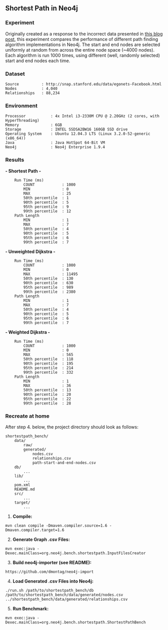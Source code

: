 Shortest Path in Neo4j
---------------------

### Experiment
Originally created as a response to the incorrect data presented in [this blog post](http://istc-bigdata.org/index.php/benchmarking-graph-databases/),
this experiment compares the performance of different path finding algorithm implementations in Neo4j.
The start and end nodes are selected uniformly at random from across the entire node space (~4000 nodes).
Each algorithm is run 1000 times, using different (well, randomly selected) start and end nodes each time.

### Dataset
	Source			: http://snap.stanford.edu/data/egonets-Facebook.html
	Nodes			: 4,040
	Relationships	: 88,234

### Environment

	Processor			: 4x Intel i3-2330M CPU @ 2.20GHz (2 cores, with HyperThreading)
	Memory				: 6GB
	Storage				: INTEL SSDSA2BW16 160GB SSD drive
	Operating System	: Ubuntu 12.04.3 LTS (Linux 3.2.0-52-generic (x86_64))
	Java				: Java HotSpot 64-Bit VM
	Neo4j				: Neo4j Enterprise 1.9.4

### Results
**- Shortest Path -**

		Run Time (ms)
			COUNT			 : 1000
			MIN				 : 0
			MAX				 : 25
			50th percentile	 : 1
			90th percentile	 : 5
			95th percentile	 : 9
			99th percentile	 : 12
		Path Length
			MIN			 	 : 1
			MAX				 : 7
			50th percentile	 : 4
			90th percentile	 : 5
			95th percentile	 : 6
			99th percentile	 : 7

**- Unweighted Dijkstra -**

		Run Time (ms)
			COUNT			 : 1000
			MIN				 : 0
			MAX				 : 11495
			50th percentile	 : 130
			90th percentile	 : 630
			95th percentile	 : 989
			99th percentile	 : 2380
		Path Length
			MIN				 : 1
			MAX				 : 7
			50th percentile	 : 4
			90th percentile	 : 5
			95th percentile	 : 6
			99th percentile	 : 7

**- Weighted Dijkstra -**

		Run Time (ms)
			COUNT			 : 1000
			MIN				 : 0
			MAX				 : 565
			50th percentile	 : 118
			90th percentile	 : 195
			95th percentile	 : 214
			99th percentile	 : 332
		Path Length
			MIN				 : 1
			MAX				 : 36
			50th percentile	 : 13
			90th percentile	 : 20
			95th percentile	 : 22
			99th percentile	 : 28

### Recreate at home

After step 4. below, the project directory should look as follows:

	shortestpath_bench/
		data/
			raw/
			generated/
				nodes.csv
				relationships.csv
				path-start-and-end-nodes.csv
		db/
			...
		lib/
			...
		pom.xml  
		README.md  
		src/
			...
		target/
			...

 1. **Compile:** 
 
`mvn clean compile -Dmaven.compiler.source=1.6 -Dmaven.compiler.target=1.6`

 2. **Generate Graph .csv Files:** 

`mvn exec:java -Dexec.mainClass=org.neo4j.bench.shortestpath.InputFilesCreator`

 3. **Build neo4j-importer (see README):** 

`https://github.com/dmontag/neo4j-import`

 4. **Load Generated .csv Files into Neo4j:** 

`./run.sh /path/to/shortestpath_bench/db /path/to/shortestpath_bench/data/generated/nodes.csv ../shortestpath_bench/data/generated/relationships.csv`

 5. **Run Benchmark:**

`mvn exec:java -Dexec.mainClass=org.neo4j.bench.shortestpath.ShortestPathBench`
